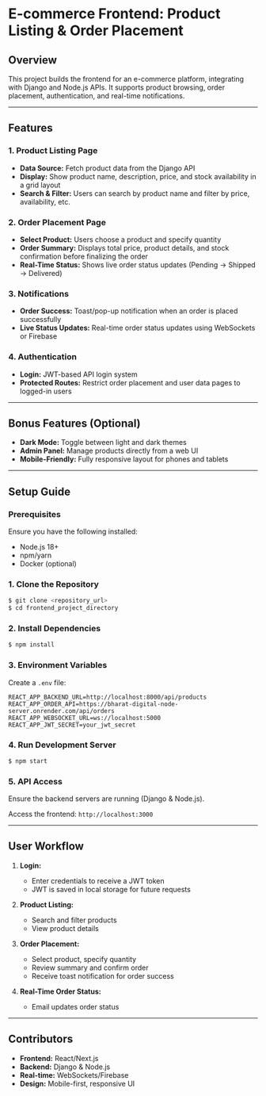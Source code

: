 # E-commerce Frontend: Product Listing & Order Placement

## Overview
This project builds the frontend for an e-commerce platform, integrating with Django and Node.js APIs. It supports product browsing, order placement, authentication, and real-time notifications.

---

## Features

### 1. Product Listing Page
- **Data Source:** Fetch product data from the Django API
- **Display:** Show product name, description, price, and stock availability in a grid layout
- **Search & Filter:** Users can search by product name and filter by price, availability, etc.

### 2. Order Placement Page
- **Select Product:** Users choose a product and specify quantity
- **Order Summary:** Displays total price, product details, and stock confirmation before finalizing the order
- **Real-Time Status:** Shows live order status updates (Pending → Shipped → Delivered)

### 3. Notifications
- **Order Success:** Toast/pop-up notification when an order is placed successfully
- **Live Status Updates:** Real-time order status updates using WebSockets or Firebase

### 4. Authentication
- **Login:** JWT-based API login system
- **Protected Routes:** Restrict order placement and user data pages to logged-in users

---

## Bonus Features (Optional)
- **Dark Mode:** Toggle between light and dark themes
- **Admin Panel:** Manage products directly from a web UI
- **Mobile-Friendly:** Fully responsive layout for phones and tablets

---

## Setup Guide

### Prerequisites
Ensure you have the following installed:
- Node.js 18+
- npm/yarn
- Docker (optional)

### 1. Clone the Repository
```bash
$ git clone <repository_url>
$ cd frontend_project_directory
```

### 2. Install Dependencies
```bash
$ npm install
```

### 3. Environment Variables
Create a `.env` file:
```
REACT_APP_BACKEND_URL=http://localhost:8000/api/products
REACT_APP_ORDER_API=https://bharat-digital-node-server.onrender.com/api/orders
REACT_APP_WEBSOCKET_URL=ws://localhost:5000
REACT_APP_JWT_SECRET=your_jwt_secret
```

### 4. Run Development Server
```bash
$ npm start
```

### 5. API Access
Ensure the backend servers are running (Django & Node.js).

Access the frontend: `http://localhost:3000`

---

## User Workflow

1. **Login:**
   - Enter credentials to receive a JWT token
   - JWT is saved in local storage for future requests

2. **Product Listing:**
   - Search and filter products
   - View product details

3. **Order Placement:**
   - Select product, specify quantity
   - Review summary and confirm order
   - Receive toast notification for order success

4. **Real-Time Order Status:**
   - Email updates order status


---

## Contributors
- **Frontend:** React/Next.js
- **Backend:** Django & Node.js
- **Real-time:** WebSockets/Firebase
- **Design:** Mobile-first, responsive UI

